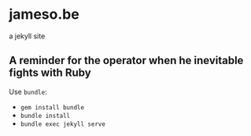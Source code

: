 # jameso.be

a jekyll site

## A reminder for the operator when he inevitable fights with Ruby

Use `bundle`:

- `gem install bundle`
- `bundle install`
- `bundle exec jekyll serve`
